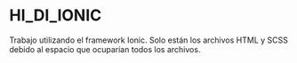 # HI_DI_IONIC
Trabajo utilizando el framework Ionic. Solo están los archivos HTML y SCSS debido al espacio que ocuparían todos los archivos.
